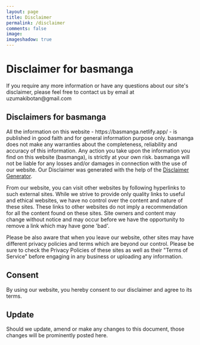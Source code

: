 ```yaml
---
layout: page
title: Disclaimer  
permalink: /disclaimer
comments: false
image: 
imageshadow: true
--- 
```


<h1>Disclaimer for basmanga</h1>

<p>If you require any more information or have any questions about our site's disclaimer, please feel free to contact us by email at uzumakibotan@gmail.com</p>

<h2>Disclaimers for basmanga</h2>

<p>All the information on this website - https://basmanga.netlify.app/ - is published in good faith and for general information purpose only. basmanga does not make any warranties about the completeness, reliability and accuracy of this information. Any action you take upon the information you find on this website (basmanga), is strictly at your own risk. basmanga will not be liable for any losses and/or damages in connection with the use of our website. Our Disclaimer was generated with the help of the <a href="https://www.privacypolicyonline.com/disclaimer-generator/">Disclaimer Generator</a>.</p>

<p>From our website, you can visit other websites by following hyperlinks to such external sites. While we strive to provide only quality links to useful and ethical websites, we have no control over the content and nature of these sites. These links to other websites do not imply a recommendation for all the content found on these sites. Site owners and content may change without notice and may occur before we have the opportunity to remove a link which may have gone 'bad'.</p>

<p>Please be also aware that when you leave our website, other sites may have different privacy policies and terms which are beyond our control. Please be sure to check the Privacy Policies of these sites as well as their "Terms of Service" before engaging in any business or uploading any information.</p>

<h2>Consent</h2>

<p>By using our website, you hereby consent to our disclaimer and agree to its terms.</p>

<h2>Update</h2>

<p>Should we update, amend or make any changes to this document, those changes will be prominently posted here.</p>
